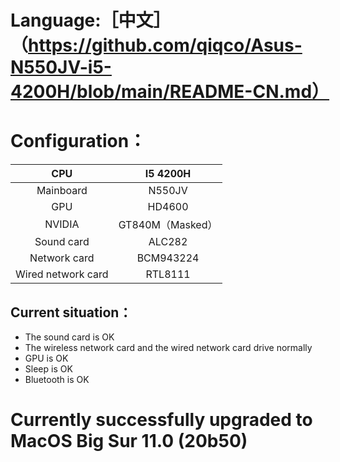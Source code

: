 # Language:［中文］（https://github.com/qiqco/Asus-N550JV-i5-4200H/blob/main/README-CN.md）

# Configuration：
CPU|I5 4200H
:---:|:---:|
Mainboard|N550JV
GPU|HD4600
NVIDIA|GT840M（Masked）
Sound card|ALC282
Network card|BCM943224
Wired network card|RTL8111
## Current situation：
   * The sound card is OK
   * The wireless network card and the wired network card drive normally
   * GPU is OK
   * Sleep is OK
   * Bluetooth is OK
   
# Currently successfully upgraded to MacOS Big Sur 11.0 (20b50)
